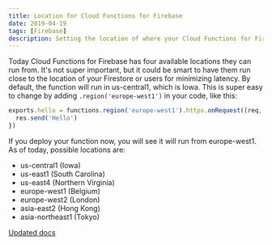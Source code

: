```yaml
---
title: Location for Cloud Functions for Firebase
date: 2019-04-19
tags: [Firebase]
description: Setting the location of where your Cloud Functions for Firebase runs.
---
```


Today Cloud Functions for Firebase has four available locations they can run from. It's not super important, but it could be smart to have them run close to the location of your Firestore or users for minimizing latency. By default, the function will run in us-central1, which is Iowa. This is super easy to change by adding `.region('europe-west1')` in your code, like this:

```js
exports.hello = functions.region('europe-west1').https.onRequest((req, res) => {
  res.send('Hello')
})
```

If you deploy your function now, you will see it will run from europe-west1. As of today, possible locations are:

- us-central1 (Iowa)
- us-east1 (South Carolina)
- us-east4 (Northern Virginia)
- europe-west1 (Belgium)
- europe-west2 (London)
- asia-east2 (Hong Kong)
- asia-northeast1 (Tokyo)

[Updated docs](https://firebase.google.com/docs/functions/locations)

